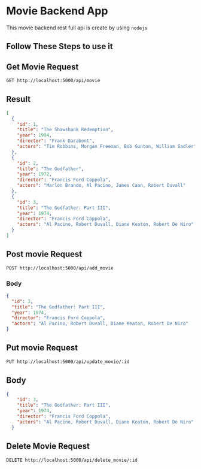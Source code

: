 # Movie Backend App

This movie backend rest full api is create by using `nodejs`

## Follow These Steps to use it

## Get Movie Request

```markdown
GET http://localhost:5000/api/movie
```

## Result

```json
[
  {
    "id": 1,
    "title": "The Shawshank Redemption",
    "year": 1994,
    "director": "Frank Darabont",
    "actors": "Tim Robbins, Morgan Freeman, Bob Gunton, William Sadler"
  },
  {
    "id": 2,
    "title": "The Godfather",
    "year": 1972,
    "director": "Francis Ford Coppola",
    "actors": "Marlon Brando, Al Pacino, James Caan, Robert Duvall"
  },
  {
    "id": 3,
    "title": "The Godfather: Part III",
    "year": 1974,
    "director": "Francis Ford Coppola",
    "actors": "Al Pacino, Robert Duvall, Diane Keaton, Robert De Niro"
  }
]
```

## Post movie Request

```markdown
POST http://localhost:5000/api/add_movie
```

### Body

```json
{
  "id": 3,
  "title": "The Godfather: Part III",
  "year": 1974,
  "director": "Francis Ford Coppola",
  "actors": "Al Pacino, Robert Duvall, Diane Keaton, Robert De Niro"
}
```

## Put movie Request

```markdown
PUT http://localhost:5000/api/update_movie/:id
```

## Body

```json
{
    "id": 3,
    "title": "The Godfather: Part III",
    "year": 1974,
    "director": "Francis Ford Coppola",
    "actors": "Al Pacino, Robert Duvall, Diane Keaton, Robert De Niro"
  }
```

## Delete Movie Request

```markdown
DELETE http://localhost:5000/api/delete_movie/:id
```
